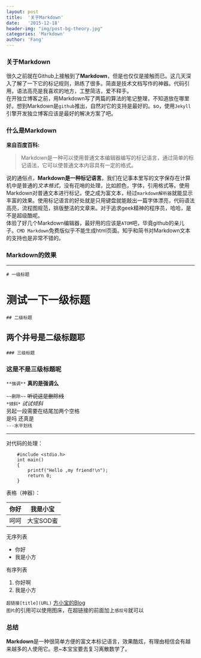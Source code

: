 ```yaml
---
layout: post
title:  '关于Markdown'
date:   '2015-12-18'
header-img: "img/post-bg-theory.jpg"
categories: 'Markdown'
author: 'Fang'
---
```


### 关于Markdown

很久之前就在Github上接触到了**Markdown**，但是也仅仅是接触而已。这几天深入了解了一下它的标记规则，熟练了很多。简直是技术文档写作的神器。代码引用，语法高亮是我喜欢的地方，工整简洁，爱不释手。  
在开独立博客之前，用Markdown写了两篇的算法的笔记整理，不知道放在哪里好。想到Markdown是`github`推出，自然对它的支持是最好的。so，使用`Jekyll`引擎开发独立博客应该是最好的解决方案了吧。  
###  什么是Markdown    

**来自百度百科:**

> Markdown是一种可以使用普通文本编辑器编写的标记语言，通过简单的标记语法，它可以使普通文本内容具有一定的格式。

说的通俗点，**Markdown是一种标记语言**。我们在记事本里写的文字保存在计算机中是普通的*文本格式*，没有花哨的处理，比如颜色，字体，引用格式等。使用Markdown对普通文本进行标记，使之成为富文本，经过`markdown解析器`就能显示丰富的效果。使用标记语言的好处就是只用键盘就能敲出一篇字体漂亮，代码语法高亮，流程图规范，排版整洁的文章来。对于追求geek精神的程序员，哈哈，是不是超级酷呢。  
体验了好几个Markdown编辑器，最好用的应该是`ATOM`吧，毕竟github的亲儿子。`CMD Markdown`免费版似乎不能生成html页面。知乎和简书对Markdown文本的支持也是非常不错的。



### Markdown的效果
-----------




`# 一级标题`    

# 测试一下一级标题   
`## 二级标题`

## 两个井号是二级标题耶
`### 三级标题`

### 这是不是三级标题呢

`**强调**`
**真的是强调么**   

`~~删除~~`
 ~~听说这是删除线~~  
`*倾斜*`
  *试试倾斜*  
另起一段需要在结尾加两个空格  
是吗 还真是  
`---水平划线`

---

对代码的处理：

```
    #include <stdio.h>  
    int main()
    {
        printf("Hello ,my friend!\n");
        return 0;
    }

```

表格（神器）：

|你好|我是小宝|
|----|-----|
|呵呵 |大宝SOD蜜|


无序列表  

*   你好
*   我是小方

有序列表

1. 你好啊
2. 我是小方

`超链接[title](URL)`
[方小宝的Blog](http://fhr.space)    
`图片`的引用可以使用图床，在超链接的前面加上`感叹号`就可以

### 总结
**Markdown**是一种很简单方便的富文本标记语言，效果酷炫，有理由相信会有越来越多的人使用它。恩~本宝宝要去复习离散数学了。
